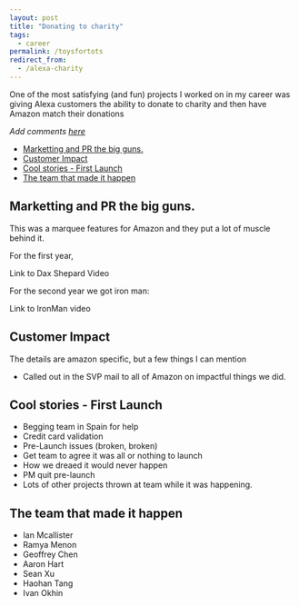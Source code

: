 ```yaml
---
layout: post
title: "Donating to charity"
tags:
  - career
permalink: /toysfortots
redirect_from:
  - /alexa-charity
---
```


One of the most satisfying (and fun) projects I worked on in my career was giving Alexa customers the ability to donate to charity and then have Amazon match their donations

_Add comments [here](https://hackmd.io/@idvorkin/Hkc05NBSI/)_

<!-- prettier-ignore-start -->
<!-- vim-markdown-toc GFM -->

- [Marketting and PR the big guns.](#marketting-and-pr-the-big-guns)
- [Customer Impact](#customer-impact)
- [Cool stories - First Launch](#cool-stories---first-launch)
- [The team that made it happen](#the-team-that-made-it-happen)

<!-- vim-markdown-toc -->
<!-- prettier-ignore-end -->

## Marketting and PR the big guns.

This was a marquee features for Amazon and they put a lot of muscle behind it.

For the first year,

Link to Dax Shepard Video

For the second year we got iron man:

Link to IronMan video

## Customer Impact

The details are amazon specific, but a few things I can mention

- Called out in the SVP mail to all of Amazon on impactful things we did.

## Cool stories - First Launch

- Begging team in Spain for help
- Credit card validation
- Pre-Launch issues (broken, broken)
- Get team to agree it was all or nothing to launch
- How we dreaed it would never happen
- PM quit pre-launch
- Lots of other projects thrown at team while it was happening.

## The team that made it happen

- Ian Mcallister
- Ramya Menon
- Geoffrey Chen
- Aaron Hart
- Sean Xu
- Haohan Tang
- Ivan Okhin
